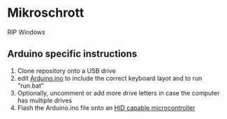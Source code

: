 # Mikroschrott
RIP Windows

## Arduino specific instructions
1) Clone repository onto a USB drive
2) edit [Arduino.ino](https://github.com/Nyamogus/Mikroschrott-Arduino/blob/master/Arduino.ino) to include the correct keyboard layot and to run "run.bat"
3) Optionally, uncomment or add more drive letters in case the computer has multiple drives
4) Flash the Arduino.ino file onto an [HID capable microcontroller](https://docs.arduino.cc/language-reference/en/functions/usb/Keyboard/)

